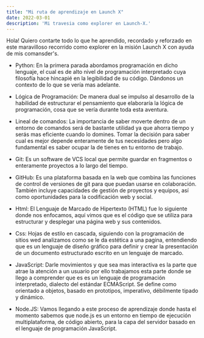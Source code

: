 ```yaml
---
title: "Mi ruta de aprendizaje en Launch X"
date: 2022-03-01
description: 'Mi travesia como explorer en Launch-X.'
---
```


Hola! Quiero contarte todo lo que he aprendido, recordado y reforzado en este maravilloso recorrido como explorer en la misión  Launch X con ayuda de mis comansder's.

* Python: En la primera parada abordamos programación en dicho lenguaje, el cual es de alto nivel de programación interpretado cuya filosofía hace hincapié en la legibilidad de su código. Dándonos un contexto de lo que se vería mas adelante.

* Lógica de Programación: De manera dual se impulso al desarrollo de la habilidad de estructurar el pensamiento que elaboraría la lógica de programación, cosa que se  vería durante toda esta aventura.

* Lineal de comandos: La importancia de saber moverte dentro de un entorno de comandos será de bastante utilidad ya que ahorra tiempo y serás mas eficiente cuando lo domines. Tomar la decisión para saber cual es mejor depende enteramente de tus necesidades pero algo fundamental es saber ocupar la de tienes en tu entorno de trabajo. 

* Git: Es un software de VCS local que permite guardar en fragmentos o enteramente proyectos a lo largo del tiempo.

* GitHub: Es una plataforma basada en la web que combina las funciones de control de versiones de git para que puedan usarse en colaboración. También incluye capacidades de gestión de proyectos y equipos, así como oportunidades para la codificación web y social.

* Html: El Lenguaje de Marcado de Hipertexto (HTML) fue lo siguiente donde nos enfocamos, aquí vimos que es el código que se utiliza para estructurar y desplegar una página web y sus contenidos.

* Css: Hojas de estilo en cascada, siguiendo con la programación de sitios wed analizamos como se le da  estética a una pagina, entendiendo que es un lenguaje de diseño gráfico para definir y crear la presentación de un documento estructurado escrito en un lenguaje de marcado.

* JavaScript: Darle movimientos y que sea mas interactiva es la parte  que atrae la atención a un usuario por ello trabajamos esta parte donde se llego a comprender que es es un lenguaje de programación interpretado, dialecto del estándar ECMAScript. Se define como orientado a objetos, basado en prototipos, imperativo, débilmente tipado y dinámico. 

* Node.JS: Vamos llegando a este proceso de aprendizaje donde hasta el momento sabemos que node.js  es un entorno en tiempo de ejecución multiplataforma, de código abierto, para la capa del servidor basado en el lenguaje de programación JavaScript.
